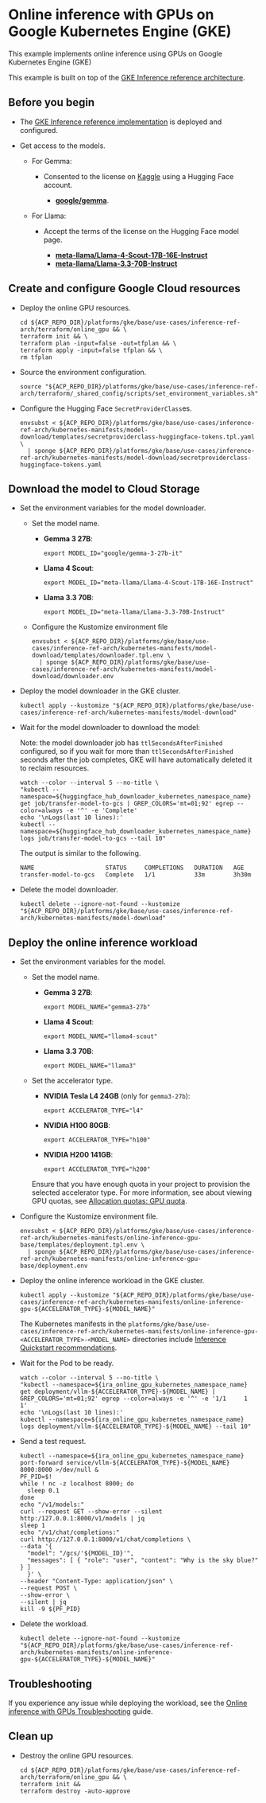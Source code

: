# Online inference with GPUs on Google Kubernetes Engine (GKE)

This example implements online inference using GPUs on Google Kubernetes Engine
(GKE)

This example is built on top of the
[GKE Inference reference architecture](/docs/platforms/gke/base/use-cases/inference-ref-arch/README.md).

## Before you begin

- The
  [GKE Inference reference implementation](/platforms/gke/base/use-cases/inference-ref-arch/terraform/README.md)
  is deployed and configured.

- Get access to the models.

  - For Gemma:

    - Consented to the license on [Kaggle](https://www.kaggle.com/) using a
      Hugging Face account.

      - [**google/gemma**](https://www.kaggle.com/models/google/gemma).

  - For Llama:

    - Accept the terms of the license on the Hugging Face model page.

      - [**meta-llama/Llama-4-Scout-17B-16E-Instruct**](https://huggingface.co/meta-llama/Llama-4-Scout-17B-16E-Instruct)
      - [**meta-llama/Llama-3.3-70B-Instruct**](https://huggingface.co/meta-llama/Llama-3.3-70B-Instruct)

## Create and configure Google Cloud resources

- Deploy the online GPU resources.

  ```shell
  cd ${ACP_REPO_DIR}/platforms/gke/base/use-cases/inference-ref-arch/terraform/online_gpu && \
  terraform init && \
  terraform plan -input=false -out=tfplan && \
  terraform apply -input=false tfplan && \
  rm tfplan
  ```

- Source the environment configuration.

  ```shell
  source "${ACP_REPO_DIR}/platforms/gke/base/use-cases/inference-ref-arch/terraform/_shared_config/scripts/set_environment_variables.sh"
  ```

- Configure the Hugging Face `SecretProviderClass`es.

  ```shell
  envsubst < ${ACP_REPO_DIR}/platforms/gke/base/use-cases/inference-ref-arch/kubernetes-manifests/model-download/templates/secretproviderclass-huggingface-tokens.tpl.yaml \
    | sponge ${ACP_REPO_DIR}/platforms/gke/base/use-cases/inference-ref-arch/kubernetes-manifests/model-download/secretproviderclass-huggingface-tokens.yaml
  ```

## Download the model to Cloud Storage

- Set the environment variables for the model downloader.

  - Set the model name.

    - **Gemma 3 27B**:

      ```shell
      export MODEL_ID="google/gemma-3-27b-it"
      ```

    - **Llama 4 Scout**:

      ```shell
      export MODEL_ID="meta-llama/Llama-4-Scout-17B-16E-Instruct"
      ```

    - **Llama 3.3 70B**:

      ```shell
      export MODEL_ID="meta-llama/Llama-3.3-70B-Instruct"
      ```

  - Configure the Kustomize environment file

    ```shell
    envsubst < ${ACP_REPO_DIR}/platforms/gke/base/use-cases/inference-ref-arch/kubernetes-manifests/model-download/templates/downloader.tpl.env \
      | sponge ${ACP_REPO_DIR}/platforms/gke/base/use-cases/inference-ref-arch/kubernetes-manifests/model-download/downloader.env
    ```

- Deploy the model downloader in the GKE cluster.

  ```shell
  kubectl apply --kustomize "${ACP_REPO_DIR}/platforms/gke/base/use-cases/inference-ref-arch/kubernetes-manifests/model-download"
  ```

- Wait for the model downloader to download the model:

  Note: the model downloader job has `ttlSecondsAfterFinished` configured, so if
  you wait for more than `ttlSecondsAfterFinished` seconds after the job
  completes, GKE will have automatically deleted it to reclaim resources.

  ```shell
  watch --color --interval 5 --no-title \
  "kubectl --namespace=${huggingface_hub_downloader_kubernetes_namespace_name} get job/transfer-model-to-gcs | GREP_COLORS='mt=01;92' egrep --color=always -e '^' -e 'Complete'
  echo '\nLogs(last 10 lines):'
  kubectl --namespace=${huggingface_hub_downloader_kubernetes_namespace_name} logs job/transfer-model-to-gcs --tail 10"
  ```

  The output is similar to the following.

  ```text
  NAME                    STATUS     COMPLETIONS   DURATION   AGE
  transfer-model-to-gcs   Complete   1/1           33m        3h30m
  ```

- Delete the model downloader.

  ```shell
  kubectl delete --ignore-not-found --kustomize "${ACP_REPO_DIR}/platforms/gke/base/use-cases/inference-ref-arch/kubernetes-manifests/model-download"
  ```

## Deploy the online inference workload

- Set the environment variables for the model.

  - Set the model name.

    - **Gemma 3 27B**:

      ```shell
      export MODEL_NAME="gemma3-27b"
      ```

    - **Llama 4 Scout**:

      ```shell
      export MODEL_NAME="llama4-scout"
      ```

    - **Llama 3.3 70B**:

      ```shell
      export MODEL_NAME="llama3"
      ```

  - Set the accelerator type.

    - **NVIDIA Tesla L4 24GB** (only for `gemma3-27b`):

      ```shell
      export ACCELERATOR_TYPE="l4"
      ```

    - **NVIDIA H100 80GB**:

      ```shell
      export ACCELERATOR_TYPE="h100"
      ```

    - **NVIDIA H200 141GB**:

      ```shell
      export ACCELERATOR_TYPE="h200"
      ```

    Ensure that you have enough quota in your project to provision the selected
    accelerator type. For more information, see about viewing GPU quotas, see
    [Allocation quotas: GPU quota](https://cloud.google.com/compute/resource-usage#gpu_quota).

- Configure the Kustomize environment file.

  ```shell
  envsubst < ${ACP_REPO_DIR}/platforms/gke/base/use-cases/inference-ref-arch/kubernetes-manifests/online-inference-gpu-base/templates/deployment.tpl.env \
    | sponge ${ACP_REPO_DIR}/platforms/gke/base/use-cases/inference-ref-arch/kubernetes-manifests/online-inference-gpu-base/deployment.env
  ```

- Deploy the online inference workload in the GKE cluster.

  ```shell
  kubectl apply --kustomize "${ACP_REPO_DIR}/platforms/gke/base/use-cases/inference-ref-arch/kubernetes-manifests/online-inference-gpu-${ACCELERATOR_TYPE}-${MODEL_NAME}"
  ```

  The Kubernetes manifests in the
  `platforms/gke/base/use-cases/inference-ref-arch/kubernetes-manifests/online-inference-gpu-<ACCELERATOR_TYPE>-<MODEL_NAME>`
  directories include
  [Inference Quickstart recommendations](https://cloud.google.com/kubernetes-engine/docs/how-to/machine-learning/inference-quickstart).

- Wait for the Pod to be ready.

  ```shell
  watch --color --interval 5 --no-title \
  "kubectl --namespace=${ira_online_gpu_kubernetes_namespace_name} get deployment/vllm-${ACCELERATOR_TYPE}-${MODEL_NAME} | GREP_COLORS='mt=01;92' egrep --color=always -e '^' -e '1/1     1            1'
  echo '\nLogs(last 10 lines):'
  kubectl --namespace=${ira_online_gpu_kubernetes_namespace_name} logs deployment/vllm-${ACCELERATOR_TYPE}-${MODEL_NAME} --tail 10"
  ```

- Send a test request.

  ```shell
  kubectl --namespace=${ira_online_gpu_kubernetes_namespace_name} port-forward service/vllm-${ACCELERATOR_TYPE}-${MODEL_NAME} 8000:8000 >/dev/null &
  PF_PID=$!
  while ! nc -z localhost 8000; do
    sleep 0.1
  done
  echo "/v1/models:"
  curl --request GET --show-error --silent http:/127.0.0.1:8000/v1/models | jq
  sleep 1
  echo "/v1/chat/completions:"
  curl http://127.0.0.1:8000/v1/chat/completions \
  --data '{
    "model": "/gcs/'${MODEL_ID}'",
    "messages": [ { "role": "user", "content": "Why is the sky blue?" } ]
    }' \
  --header "Content-Type: application/json" \
  --request POST \
  --show-error \
  --silent | jq
  kill -9 ${PF_PID}
  ```

- Delete the workload.

  ```shell
  kubectl delete --ignore-not-found --kustomize "${ACP_REPO_DIR}/platforms/gke/base/use-cases/inference-ref-arch/kubernetes-manifests/online-inference-gpu-${ACCELERATOR_TYPE}-${MODEL_NAME}"
  ```

## Troubleshooting

If you experience any issue while deploying the workload, see the
[Online inference with GPUs Troubleshooting](/platforms/gke/base/use-cases/inference-ref-arch/examples/online-inference-gpu/troubleshooting.md)
guide.

## Clean up

- Destroy the online GPU resources.

  ```shell
  cd ${ACP_REPO_DIR}/platforms/gke/base/use-cases/inference-ref-arch/terraform/online_gpu && \
  terraform init &&
  terraform destroy -auto-approve
  ```
